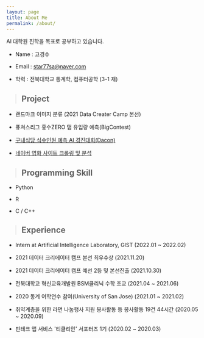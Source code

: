 ```yaml
---
layout: page
title: About Me
permalink: /about/
---
```


AI 대학원 진학을 목표로 공부하고 있습니다.

- Name : 고경수

- Email : star77sa@naver.com

- 학력 : 전북대학교 통계학, 컴퓨터공학 (3-1 재)

<!-- ## 수상 -->
<!-- `-` --> 

> ## Project

- 랜드마크 이미지 분류 (2021 Data Creater Camp 본선)

- 퓨쳐스리그 홍수ZERO 댐 유입량 예측(BigContest)

- [구내식당 식수인원 예측 AI 경진대회(Dacon)](https://github.com/star77sa/DACON-The_number_of_diners_in_the_cafeteria_Prediction)

- [네이버 영화 사이트 크롤링 및 분석](https://github.com/star77sa/Naver_Movie_Rank_1-2000)

>## Programming Skill


- Python

- R

- C / C++

>## Experience

- Intern at Artificial Intelligence Laboratory, GIST (2022.01 ~ 2022.02)

- 2021 데이터 크리에이터 캠프 본선 최우수상 (2021.11.20)

- 2021 데이터 크리에이터 캠프 예선 2등 및 본선진출 (2021.10.30)

- 전북대학교 혁신교육개발원 BSM클리닉 수학 조교 (2021.04 ~ 2021.06)

- 2020 동계 어학연수 참여(University of San Jose) (2021.01 ~ 2021.02)

- 취약계층을 위한 라면 나눔행사 지원 봉사활동 등 봉사활동 19건 44시간 (2020.05 ~ 2020.09)

- 핀테크 앱 서비스 '티클리안' 서포터즈 1기 (2020.02 ~ 2020.03) 
 
<!-- #### **[WebCV](https://star77sa.github.io/)** [^1]. -->



<!-- [^1]:a blogging platform that natively supports Jupyter notebooks in addition to other formats. -->
